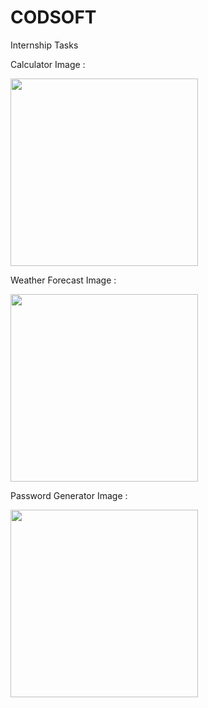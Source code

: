 # CODSOFT

Internship Tasks

Calculator Image :

<img src="https://github.com/aryanoutlaw/CODSOFT/assets/112844918/192503e8-f700-43ab-b606-97380e5cc543" width="300">


Weather Forecast Image : 

<img src="https://github.com/aryanoutlaw/CODSOFT/assets/112844918/bfec9908-5e81-4d75-85bb-5804cbd83fbe" width="300">


Password Generator Image : 

<img src="https://github.com/aryanoutlaw/CODSOFT/assets/112844918/08e02e8c-e7aa-4a4d-9d1d-b9650620221d" width="300">

